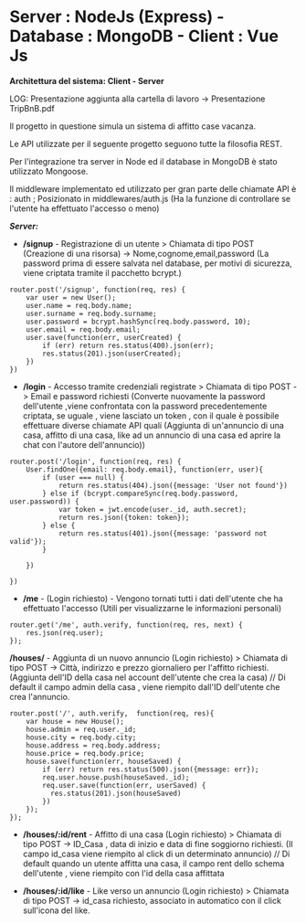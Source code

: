 # Server : NodeJs (Express)    -    Database : MongoDB    -   Client : Vue Js
**Architettura del sistema: Client - Server**

LOG: Presentazione aggiunta alla cartella di lavoro -> Presentazione TripBnB.pdf

Il progetto in questione simula un sistema di affitto case vacanza.

Le API utilizzate per il seguente progetto seguono tutte la filosofia REST.

Per l'integrazione tra server in Node ed il database in MongoDB è stato utilizzato Mongoose.

Il middleware implementato ed utilizzato per gran parte delle chiamate API è : auth ; Posizionato in middlewares/auth.js  (Ha la funzione di controllare se l'utente ha effettuato l'accesso o meno)

***Server:***

* **/signup** - Registrazione di un utente  > Chiamata di tipo POST (Creazione di una risorsa) ->  Nome,cognome,email,password (La password prima di essere salvata nel database, per motivi di sicurezza, viene criptata tramite il pacchetto bcrypt.)
```
router.post('/signup', function(req, res) {
    var user = new User();
    user.name = req.body.name;
    user.surname = req.body.surname;
    user.password = bcrypt.hashSync(req.body.password, 10);
    user.email = req.body.email;
    user.save(function(err, userCreated) {
        if (err) return res.status(400).json(err);
        res.status(201).json(userCreated);
    })
})
```

* **/login** - Accesso tramite credenziali registrate > Chiamata di tipo POST   -> Email e password richiesti (Converte nuovamente la password dell'utente ,viene confrontata con la password precedentemente criptata, se uguale , viene lasciato un token , con il quale è possibile effettuare diverse chiamate API quali (Aggiunta di un'annuncio di una casa, affitto di una casa, like ad un annuncio di una casa ed aprire la chat con l'autore dell'annuncio))

```
router.post('/login', function(req, res) {
    User.findOne({email: req.body.email}, function(err, user){
        if (user === null) {
            return res.status(404).json({message: 'User not found'})
        } else if (bcrypt.compareSync(req.body.password, user.password)) {
            var token = jwt.encode(user._id, auth.secret);
            return res.json({token: token});
        } else {
            return res.status(401).json({message: 'password not valid'});
        }

    })

})
```
* **/me** - (Login richiesto) - Vengono tornati tutti i dati dell'utente che ha effettuato l'accesso (Utili per visualizzarne le informazioni personali)

```
router.get('/me', auth.verify, function(req, res, next) {
    res.json(req.user);
});
```
**/houses/** - Aggiunta di un nuovo annuncio (Login richiesto) > Chiamata di tipo POST  -> Città, indirizzo e prezzo giornaliero per l'affitto richiesti. (Aggiunta dell'ID della casa nel account dell'utente che crea la casa) // Di default il campo admin della casa , viene riempito dall'ID dell'utente che crea l'annuncio.
```
router.post('/', auth.verify,  function(req, res){
    var house = new House();
    house.admin = req.user._id;
    house.city = req.body.city;
    house.address = req.body.address;
    house.price = req.body.price;
    house.save(function(err, houseSaved) {
        if (err) return res.status(500).json({message: err});
        req.user.house.push(houseSaved._id);
        req.user.save(function(err, userSaved) {
          res.status(201).json(houseSaved)
        })
    });
});
```

* **/houses/:id/rent** - Affitto di una casa (Login richiesto) > Chiamata di tipo POST  -> ID_Casa , data di inizio e data di fine soggiorno richiesti.  (Il campo id_casa viene riempito al click di un determinato annuncio) // Di default quando un utente affitta una casa, il campo rent dello schema dell'utente , viene riempito con l'id della casa affittata

* **/houses/:id/like** - Like verso un annuncio (Login richiesto) > Chiamata di tipo POST -> id_casa richiesto, associato in automatico con il click sull'icona del like.

